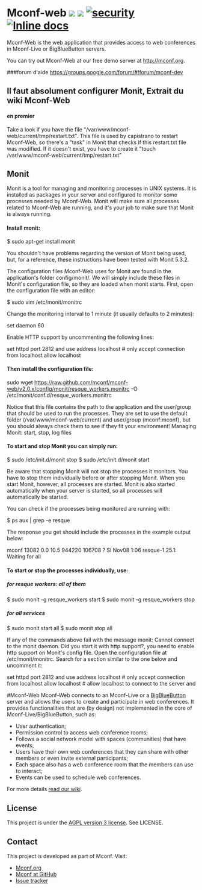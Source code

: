 # Mconf-web [<img src="https://travis-ci.org/mconf/mconf-web.svg?branch=master" />](https://travis-ci.org/mconf/mconf-web) [<img src="https://codeclimate.com/github/mconf/mconf-web/badges/gpa.svg" />](https://codeclimate.com/github/mconf/mconf-web) [<img src="https://hakiri.io/github/mconf/mconf-web/master.svg" alt="security" />](https://hakiri.io/github/mconf/mconf-web/master) [<img src="http://inch-ci.org/github/mconf/mconf-web.svg?branch=master" alt="Inline docs" />](http://inch-ci.org/github/mconf/mconf-web)

Mconf-Web is the web application that provides access to web conferences in
Mconf-Live or BigBlueButton servers.

You can try out Mconf-Web at our free demo server at http://mconf.org.

###forum d'aide
   https://groups.google.com/forum/#!forum/mconf-dev

## Il faut absolument configurer Monit, Extrait du wiki Mconf-Web
#### en premier
Take a look if you have the file "/var/www/mconf-web/current/tmp/restart.txt". This file is used by capistrano to restart Mconf-Web, so there's a "task" in Monit that checks if this restart.txt file was modified. If it doesn't exist, you have to create it "touch /var/www/mconf-web/current/tmp/restart.txt"

## Monit

Monit is a tool for managing and monitoring processes in UNIX systems. It is installed as packages in your server and configured to monitor some processes needed by Mconf-Web. Monit will make sure all processes related to Mconf-Web are running, and it's your job to make sure that Monit is always running.

#### Install monit:

$ sudo apt-get install monit

You shouldn't have problems regarding the version of Monit being used, but, for a reference, these instructions have been tested with Monit 5.3.2.

The configuration files Mconf-Web uses for Monit are found in the application's folder config/monit/. We will simply include these files in Monit's configuration file, so they are loaded when monit starts. First, open the configuration file with an editor:

$ sudo vim /etc/monit/monitrc

Change the monitoring interval to 1 minute (it usually defaults to 2 minutes):

set daemon 60

Enable HTTP support by uncommenting the following lines:

set httpd port 2812 and
   use address localhost  # only accept connection from localhost
   allow localhost

#### Then install the configuration file:

sudo wget https://raw.github.com/mconf/mconf-web/v2.0.x/config/monit/resque_workers.monitrc -O /etc/monit/conf.d/resque_workers.monitrc

Notice that this file contains the path to the application and the user/group that should be used to run the processes. They are set to use the default folder (/var/www/mconf-web/current) and user/group (mconf:mconf), but you should always check them to see if they fit your environment!
Managing Monit: start, stop, log files

#### To start and stop Monit you can simply run:

$ sudo /etc/init.d/monit stop
$ sudo /etc/init.d/monit start

Be aware that stopping Monit will not stop the processes it monitors. You have to stop them individually before or after stopping Monit. When you start Monit, however, all processes are started. Monit is also started automatically when your server is started, so all processes will automatically be started.

You can check if the processes being monitored are running with:

$ ps aux | grep -e resque

The response you get should include the processes in the example output below:

mconf  13082  0.0 10.5 944220 106708 ?  Sl  Nov08  1:06 resque-1.25.1: Waiting for all

#### To start or stop the processes individually, use:

##### for resque workers: all of them
$ sudo monit -g resque_workers start
$ sudo monit -g resque_workers stop

#####  for all services
$ sudo monit start all
$ sudo monit stop all

If any of the commands above fail with the message monit: Cannot connect to the monit daemon. Did you start it with http support?, you need to enable http support on Monit's config file. Open the configuration file at /etc/monit/monitrc. Search for a section similar to the one below and uncomment it:

set httpd port 2812 and
   use address localhost  # only accept connection from localhost
   allow localhost        # allow localhost to connect to the server and



#Mconf-Web
Mconf-Web connects to an Mconf-Live or a
[BigBlueButton](http://www.bigbluebutton.org/) server and allows the users to
create and participate in web conferences. It provides functionalities that
are (by design) not implemented in the core of Mconf-Live/BigBlueButton, such
as:

* User authentication;
* Permission control to access web conference rooms;
* Follows a social network model with spaces (communities) that have events;
* Users have their own web conferences that they can share with other
  members or even invite external participants;
* Each space also has a web conference room that the members can use to
  interact;
* Events can be used to schedule web conferences.

For more details [read our wiki](https://github.com/mconf/mconf-web/wiki).

## License

This project is under the [AGPL version 3
license](http://www.gnu.org/licenses/agpl-3.0.html). See LICENSE.

## Contact

This project is developed as part of Mconf. Visit:

* [Mconf.org](http://mconf.org)
* [Mconf at GitHub](https://github.com/mconf)
* [Issue tracker](http://dev.mconf.org)
